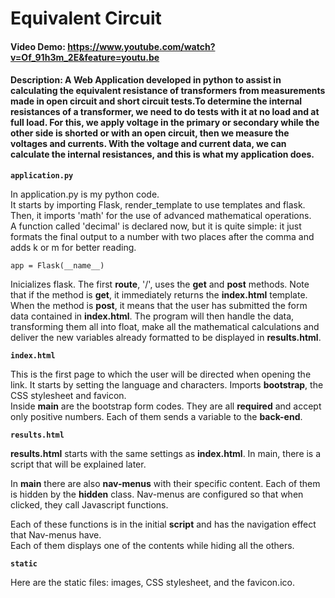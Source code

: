 # Equivalent Circuit
#### Video Demo:  <https://www.youtube.com/watch?v=Of_91h3m_2E&feature=youtu.be>
#### Description: A Web Application developed in python to assist in calculating the equivalent resistance of transformers from measurements made in open circuit and short circuit tests.To determine the internal resistances of a transformer, we need to do tests with it at no load and at full load. For this, we apply voltage in the primary or secondary while the other side is shorted or with an open circuit, then we measure the voltages and currents. With the voltage and current data, we can calculate the internal resistances, and this is what my application does. 

**`application.py`**  

In application.py is my python code.  
It starts by importing Flask, render_template to use templates and flask.  
Then, it imports 'math' for the use of advanced mathematical operations.  
A function called 'decimal' is declared now, but it is quite simple: it just formats the final output to a number with two places after the comma and adds k or m for better reading.  
```
app = Flask(__name__)
```  
Inicializes flask.
The first **route**, '/', uses the **get** and **post** methods. Note that if the method is **get**, it immediately returns the **index.html** template.  
When the method is **post**, it means that the user has submitted the form data contained in **index.html**. The program will then handle the data, transforming them all into float, make all the mathematical calculations and deliver the new variables already formatted to be displayed in **results.html**.  

**`index.html`**   

This is the first page to which the user will be directed when opening the link. It starts by setting the language and characters. Imports **bootstrap**, the CSS stylesheet and favicon.  
Inside **main** are the bootstrap form codes. They are all **required** and accept only positive numbers. Each of them sends a variable to the **back-end**.  

**`results.html`**   

**results.html** starts with the same settings as **index.html**.
In main, there is a script that will be explained later.

In **main** there are also **nav-menus** with their specific content.
Each of them is hidden by the **hidden** class.
Nav-menus are configured so that when clicked, they call Javascript functions.

Each of these functions is in the initial **script** and has the navigation effect that Nav-menus have.  
Each of them displays one of the contents while hiding all the others.  

**`static`**   

Here are the static files: images, CSS stylesheet, and the favicon.ico.
